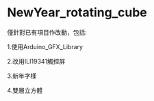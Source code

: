 # NewYear_rotating_cube
 

僅針對已有項目作改動，包括:


1.使用Arduino_GFX_Library

2.改用ILI19341觸控屏

3.新年字樣

4.雙層立方體



